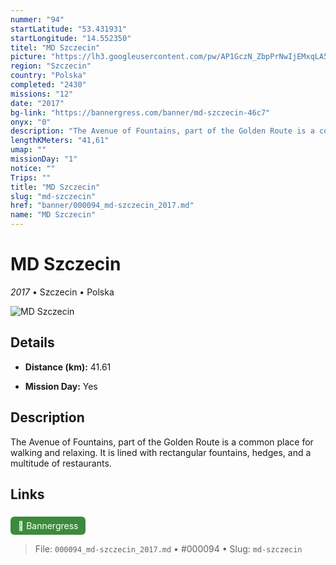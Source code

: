 ```yaml
---
nummer: "94"
startLatitude: "53.431931"
startLongitude: "14.552350"
titel: "MD Szczecin"
picture: "https://lh3.googleusercontent.com/pw/AP1GczN_ZbpPrNwIjEMxqLA5hwkc2PkIME9XLsRzhmEfw1rPLLZczkp3PgamnJyiySybzm3233kcpC6SFsM9ucWMIzLQIVGwqhQsT7v5P2QCnhykdUN4JopBX247n9wZIwCT2Q3RBoat6N1QO23M9XPlMXVo1g=w1060-h314-s-no?authuser=0"
region: "Szczecin"
country: "Polska"
completed: "2430"
missions: "12"
date: "2017"
bg-link: "https://bannergress.com/banner/md-szczecin-46c7"
onyx: "0"
description: "The Avenue of Fountains, part of the Golden Route is a common place for walking and relaxing. It is lined with rectangular fountains, hedges, and a multitude of restaurants."
lengthKMeters: "41,61"
umap: ""
missionDay: "1"
notice: ""
Trips: ""
title: "MD Szczecin"
slug: "md-szczecin"
href: "banner/000094_md-szczecin_2017.md"
name: "MD Szczecin"
---
```

# MD Szczecin

*2017* • Szczecin • Polska

![MD Szczecin](https://lh3.googleusercontent.com/pw/AP1GczN_ZbpPrNwIjEMxqLA5hwkc2PkIME9XLsRzhmEfw1rPLLZczkp3PgamnJyiySybzm3233kcpC6SFsM9ucWMIzLQIVGwqhQsT7v5P2QCnhykdUN4JopBX247n9wZIwCT2Q3RBoat6N1QO23M9XPlMXVo1g=w1060-h314-s-no?authuser=0)



## Details
- **Distance (km):** 41.61



- **Mission Day:** Yes


## Description
The Avenue of Fountains, part of the Golden Route is a common place for walking and relaxing. It is lined with rectangular fountains, hedges, and a multitude of restaurants.



## Links
<a href="https://bannergress.com/banner/md-szczecin-46c7" style="display:inline-block;margin:6px 8px 0 0;padding:6px 12px;background:#3c8b3c;color:#fff;text-decoration:none;border-radius:6px;">🔗 Bannergress</a>




> File: `000094_md-szczecin_2017.md` • #000094 • Slug: `md-szczecin`
